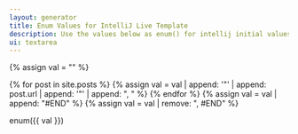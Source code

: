 ```yaml
---
layout: generator
title: Enum Values for IntelliJ Live Template
description: Use the values below as enum() for intellij initial values.
ui: textarea
---
```

{% assign val = "" %}

{% for post in site.posts %}
{% assign val = val | append: '"' | append: post.url | append: '"' | append: ", " %}
{% endfor %}
{% assign val = val | append: "#END" %}
{% assign val = val | remove: ", #END" %}

enum({{ val }})



